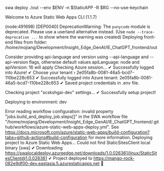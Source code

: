  swa deploy ./out --env $ENV -n $StaticAPP -R $RG --no-use-keychain

Welcome to Azure Static Web Apps CLI (1.1.7)

(node:491698) [DEP0040] DeprecationWarning: The `punycode` module is deprecated. Please use a userland alternative instead.
(Use `node --trace-deprecation ...` to show where the warning was created)
Deploying front-end files from folder:
  /home/mojiang/Development/Insight_Edge_GenAI/IE_ChatGPT_frontend/out

Consider providing api-language and version using --api-language and --api-version flags,
    otherwise default values apiLanguage: node and apiVersion: 16 will apply
Checking Azure session...
✔ Successfully logged into Azure!
✔ Choose your tenant › 2e05fa8b-0081-46a5-bcd7-110be228c653
✔ Successfully logged into Azure tenant: 2e05fa8b-0081-46a5-bcd7-110be228c653
✔ Saved project credentials in .env file.

Checking project "scskshgai-dev" settings...
✔ Successfully setup project!

Deploying to environment: dev


Error reading workflow configuration:
invalid property "jobs.build_and_deploy_job.steps[]" in the SWA workflow file "/home/mojiang/Development/Insight_Edge_GenAI/IE_ChatGPT_frontend/.github/workflows/azure-static-web-apps-deploy.yml".
See https://docs.microsoft.com/azure/static-web-apps/build-configuration?tabs=github-actions#build-configuration for more information.
Deploying project to Azure Static Web Apps...
Could not find StaticSitesClient local binary
[swa] ✔ Downloading https://swalocaldeploy.azureedge.net/downloads/1.0.026361/linux/StaticSitesClient@1.0.026361
✔ Project deployed to https://mango-rock-082e9df00-dev.eastasia.5.azurestaticapps.net 🚀